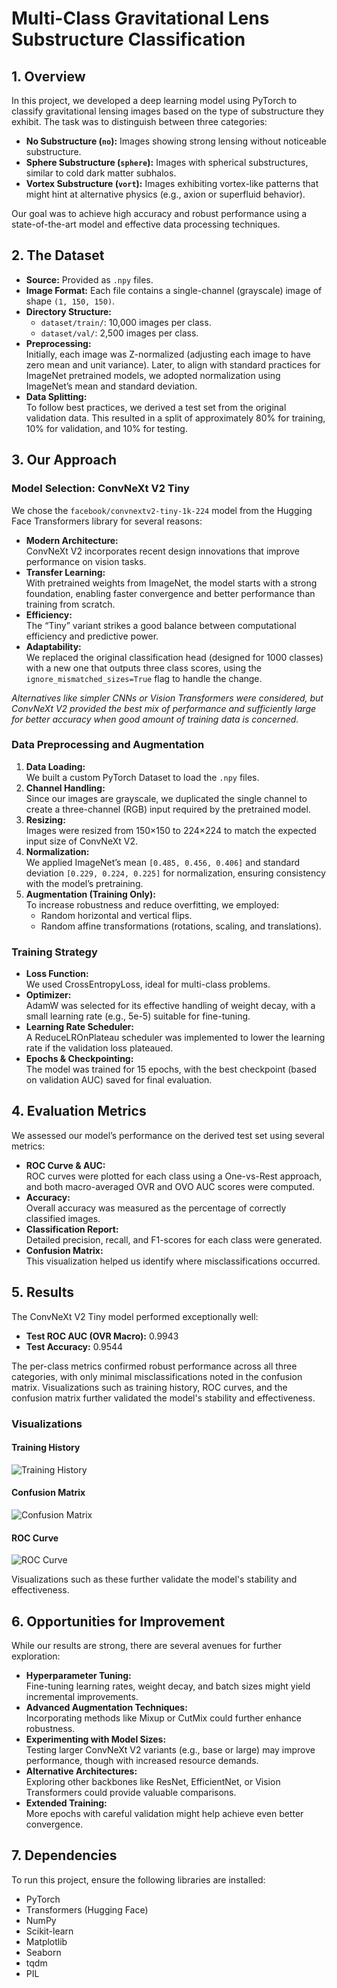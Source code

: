 # Multi-Class Gravitational Lens Substructure Classification

## 1. Overview

In this project, we developed a deep learning model using PyTorch to classify gravitational lensing images based on the type of substructure they exhibit. The task was to distinguish between three categories:

- **No Substructure (`no`):** Images showing strong lensing without noticeable substructure.
- **Sphere Substructure (`sphere`):** Images with spherical substructures, similar to cold dark matter subhalos.
- **Vortex Substructure (`vort`):** Images exhibiting vortex-like patterns that might hint at alternative physics (e.g., axion or superfluid behavior).

Our goal was to achieve high accuracy and robust performance using a state-of-the-art model and effective data processing techniques.

## 2. The Dataset

- **Source:** Provided as `.npy` files.
- **Image Format:** Each file contains a single-channel (grayscale) image of shape `(1, 150, 150)`.
- **Directory Structure:**
  - `dataset/train/`: 10,000 images per class.
  - `dataset/val/`: 2,500 images per class.
- **Preprocessing:**  
  Initially, each image was Z-normalized (adjusting each image to have zero mean and unit variance). Later, to align with standard practices for ImageNet pretrained models, we adopted normalization using ImageNet’s mean and standard deviation.
- **Data Splitting:**  
  To follow best practices, we derived a test set from the original validation data. This resulted in a split of approximately 80% for training, 10% for validation, and 10% for testing.

## 3. Our Approach

### Model Selection: ConvNeXt V2 Tiny

We chose the `facebook/convnextv2-tiny-1k-224` model from the Hugging Face Transformers library for several reasons:

- **Modern Architecture:**  
  ConvNeXt V2 incorporates recent design innovations that improve performance on vision tasks.
- **Transfer Learning:**  
  With pretrained weights from ImageNet, the model starts with a strong foundation, enabling faster convergence and better performance than training from scratch.
- **Efficiency:**  
  The “Tiny” variant strikes a good balance between computational efficiency and predictive power.
- **Adaptability:**  
  We replaced the original classification head (designed for 1000 classes) with a new one that outputs three class scores, using the `ignore_mismatched_sizes=True` flag to handle the change.

*Alternatives like simpler CNNs or Vision Transformers were considered, but ConvNeXt V2 provided the best mix of performance and sufficiently large for better accuracy when good amount of training data is concerned.*

### Data Preprocessing and Augmentation

1. **Data Loading:**  
   We built a custom PyTorch Dataset to load the `.npy` files.
2. **Channel Handling:**  
   Since our images are grayscale, we duplicated the single channel to create a three-channel (RGB) input required by the pretrained model.
3. **Resizing:**  
   Images were resized from 150×150 to 224×224 to match the expected input size of ConvNeXt V2.
4. **Normalization:**  
   We applied ImageNet’s mean `[0.485, 0.456, 0.406]` and standard deviation `[0.229, 0.224, 0.225]` for normalization, ensuring consistency with the model’s pretraining.
5. **Augmentation (Training Only):**  
   To increase robustness and reduce overfitting, we employed:
   - Random horizontal and vertical flips.
   - Random affine transformations (rotations, scaling, and translations).

### Training Strategy

- **Loss Function:**  
  We used CrossEntropyLoss, ideal for multi-class problems.
- **Optimizer:**  
  AdamW was selected for its effective handling of weight decay, with a small learning rate (e.g., 5e-5) suitable for fine-tuning.
- **Learning Rate Scheduler:**  
  A ReduceLROnPlateau scheduler was implemented to lower the learning rate if the validation loss plateaued.
- **Epochs & Checkpointing:**  
  The model was trained for 15 epochs, with the best checkpoint (based on validation AUC) saved for final evaluation.

## 4. Evaluation Metrics

We assessed our model’s performance on the derived test set using several metrics:

- **ROC Curve & AUC:**  
  ROC curves were plotted for each class using a One-vs-Rest approach, and both macro-averaged OVR and OVO AUC scores were computed.
- **Accuracy:**  
  Overall accuracy was measured as the percentage of correctly classified images.
- **Classification Report:**  
  Detailed precision, recall, and F1-scores for each class were generated.
- **Confusion Matrix:**  
  This visualization helped us identify where misclassifications occurred.

## 5. Results

The ConvNeXt V2 Tiny model performed exceptionally well:

- **Test ROC AUC (OVR Macro):** 0.9943
- **Test Accuracy:** 0.9544

The per-class metrics confirmed robust performance across all three categories, with only minimal misclassifications noted in the confusion matrix. Visualizations such as training history, ROC curves, and the confusion matrix further validated the model's stability and effectiveness.

### Visualizations

#### Training History
![Training History](training_history_convnextv2.png)

#### Confusion Matrix
![Confusion Matrix](confusion_matrix_convnextv2.png)

#### ROC Curve
![ROC Curve](roc_curve_test_convnextv2.png)

Visualizations such as these further validate the model's stability and effectiveness.

## 6. Opportunities for Improvement

While our results are strong, there are several avenues for further exploration:

- **Hyperparameter Tuning:**  
  Fine-tuning learning rates, weight decay, and batch sizes might yield incremental improvements.
- **Advanced Augmentation Techniques:**  
  Incorporating methods like Mixup or CutMix could further enhance robustness.
- **Experimenting with Model Sizes:**  
  Testing larger ConvNeXt V2 variants (e.g., base or large) may improve performance, though with increased resource demands.
- **Alternative Architectures:**  
  Exploring other backbones like ResNet, EfficientNet, or Vision Transformers could provide valuable comparisons.
- **Extended Training:**  
  More epochs with careful validation might help achieve even better convergence.

## 7. Dependencies

To run this project, ensure the following libraries are installed:

- PyTorch
- Transformers (Hugging Face)
- NumPy
- Scikit-learn
- Matplotlib
- Seaborn
- tqdm
- PIL
